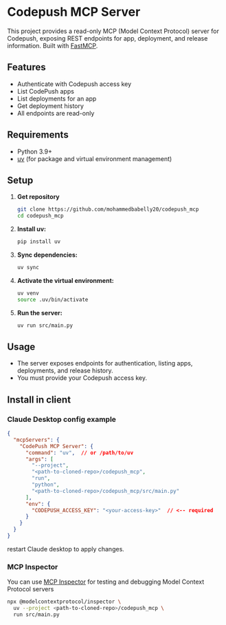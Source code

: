 # Codepush MCP Server

This project provides a read-only MCP (Model Context Protocol) server for Codepush, exposing REST endpoints for app, deployment, and release information. Built with [FastMCP](https://github.com/jlowin/fastmcp).

## Features
- Authenticate with Codepush access key
- List CodePush apps
- List deployments for an app
- Get deployment history
- All endpoints are read-only

## Requirements
- Python 3.9+
- [uv](https://github.com/astral-sh/uv) (for package and virtual environment management)

## Setup

1. **Get repository**
   ```sh
   git clone https://github.com/mohammedbabelly20/codepush_mcp
   cd codepush_mcp
   ```

2. **Install uv:**
   ```sh
   pip install uv
   ```

3. **Sync dependencies:**
   ```sh
   uv sync
   ```

4. **Activate the virtual environment:**
   ```sh
   uv venv
   source .uv/bin/activate
   ```

5. **Run the server:**
   ```sh
   uv run src/main.py
   ```

## Usage
- The server exposes endpoints for authentication, listing apps, deployments, and release history.
- You must provide your Codepush access key.

## Install in client

### Claude Desktop config example

```json
{
  "mcpServers": {
    "CodePush MCP Server": {
      "command": "uv",  // or /path/to/uv
      "args": [
        "--project",
        "<path-to-cloned-repo>/codepush_mcp",
        "run",
        "python",
        "<path-to-cloned-repo>/codepush_mcp/src/main.py"
      ],
      "env": {
        "CODEPUSH_ACCESS_KEY": "<your-access-key>"  // <-- required
      }
    }
  }
}
```
restart Claude desktop to apply changes.

### MCP Inspector
You can use [MCP Inspector](https://modelcontextprotocol.io/docs/tools/inspector#pypi-package) for testing and debugging Model Context Protocol servers

```sh
npx @modelcontextprotocol/inspector \
  uv --project <path-to-cloned-repo>/codepush_mcp \
  run src/main.py
```
